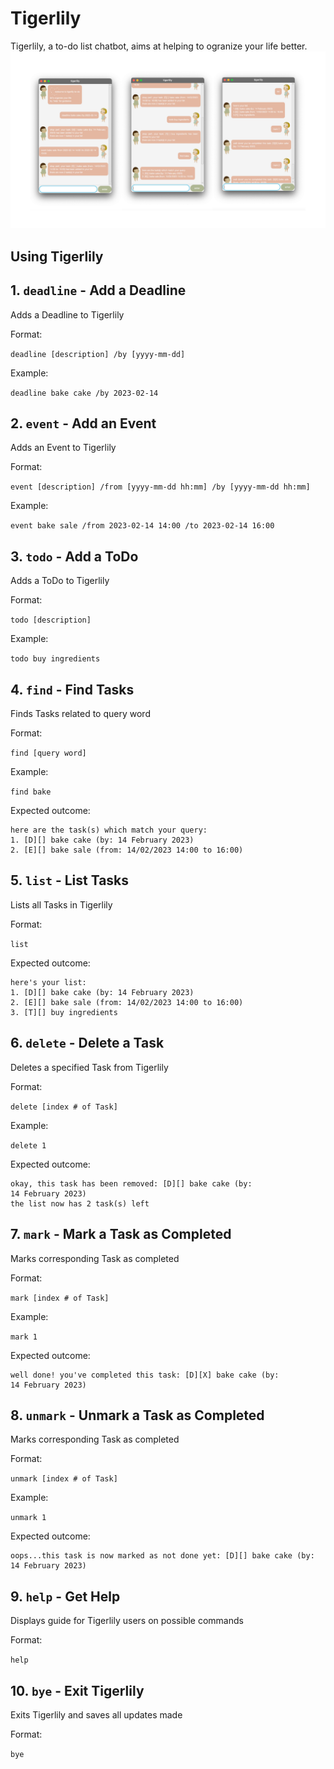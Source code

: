 # Tigerlily
Tigerlily, a to-do list chatbot, aims at helping to ogranize your life better.
![image](readme.png)

## Using Tigerlily
## 1. `deadline` - Add a Deadline

Adds a Deadline to Tigerlily

Format: 

`deadline [description] /by [yyyy-mm-dd]`

Example:

`deadline bake cake /by 2023-02-14`

## 2. `event` - Add an Event

Adds an Event to Tigerlily

Format:

`event [description] /from [yyyy-mm-dd hh:mm] /by [yyyy-mm-dd hh:mm]`

Example: 

`event bake sale /from 2023-02-14 14:00 /to 2023-02-14 16:00`

## 3. `todo` - Add a ToDo

Adds a ToDo to Tigerlily

Format: 

`todo [description]`

Example: 

`todo buy ingredients`

## 4. `find` - Find Tasks

Finds Tasks related to query word

Format: 

`find [query word]`

Example: 

`find bake`

Expected outcome:

```
here are the task(s) which match your query:
1. [D][] bake cake (by: 14 February 2023)
2. [E][] bake sale (from: 14/02/2023 14:00 to 16:00)
```

## 5. `list` - List Tasks

Lists all Tasks in Tigerlily

Format:

`list`

Expected outcome:

```
here's your list:
1. [D][] bake cake (by: 14 February 2023)
2. [E][] bake sale (from: 14/02/2023 14:00 to 16:00)
3. [T][] buy ingredients
```

## 6. `delete` - Delete a Task

Deletes a specified Task from Tigerlily

Format:

`delete [index # of Task]`

Example: 

`delete 1`

Expected outcome:

```
okay, this task has been removed: [D][] bake cake (by:
14 February 2023)
the list now has 2 task(s) left
```

## 7. `mark` - Mark a Task as Completed

Marks corresponding Task as completed

Format:

`mark [index # of Task]`

Example:

`mark 1`

Expected outcome:

```
well done! you've completed this task: [D][X] bake cake (by:
14 February 2023)
```

## 8. `unmark` - Unmark a Task as Completed

Marks corresponding Task as completed

Format:

`unmark [index # of Task]`

Example:

`unmark 1`

Expected outcome:

```
oops...this task is now marked as not done yet: [D][] bake cake (by:
14 February 2023)
```

## 9. `help` - Get Help

Displays guide for Tigerlily users on possible commands

Format:

`help`

## 10. `bye` - Exit Tigerlily

Exits Tigerlily and saves all updates made

Format:

`bye`